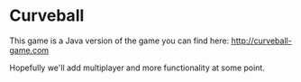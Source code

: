 # Curveball
This game is a Java version of the game you can find here:
http://curveball-game.com

Hopefully we'll add multiplayer and more functionality at some point.
